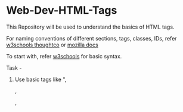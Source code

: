 # Web-Dev-HTML-Tags
This Repository will be used to understand the basics of HTML tags.

For naming conventions of different sections, tags, classes, IDs, refer <a href="https://www.w3schools.com/html/html5_syntax.asp">w3schools </a><a href="https://www.thoughtco.com/naming-html-files-3466503">thoughtco</a> or <a href="https://developer.mozilla.org/en-US/docs/Archive/Beginner_tutorials/Underscores_in_class_and_ID_Names">mozilla docs</a>

To start with, refer <a href="https://www.w3schools.com/html">w3schools</a> for basic syntax.

Task -
1. Use basic tags like "<h>, <p>, <div>, <title>, <body>, etc."
2. To implement ordered lists and unordered lists.
3. Use image tags
4. Make a Table with at least 3 thead tags, and a tbody which has values as "<td>" elements within "<tr>" tags
